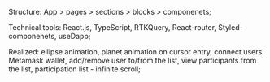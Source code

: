 Structure: App > pages > sections > blocks > componenets;

Technical tools: React.js, TypeScript, RTKQuery, React-router, Styled-componenets, useDapp;

Realized: ellipse animation, planet animation on cursor entry, connect users Metamask wallet, add/remove user to/from the list, view participants from the list, participation list - infinite scroll;